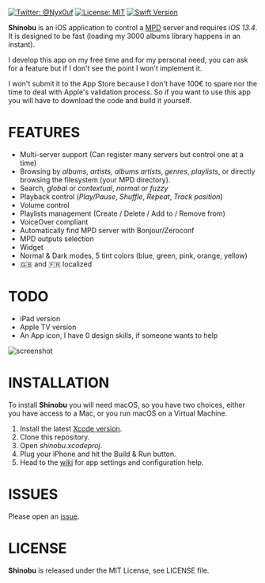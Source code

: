 [![Twitter: @Nyx0uf](https://img.shields.io/badge/contact-@Nyx0uf-blue.svg?style=flat)](https://twitter.com/Nyx0uf) [![License: MIT](https://img.shields.io/badge/license-MIT-blue.svg?style=flat)](https://github.com/Nyx0uf/shinobu/blob/master/LICENSE) [![Swift Version](https://img.shields.io/badge/Swift-5.0-orange.svg)]()

**Shinobu** is an iOS application to control a [MPD](http://www.musicpd.org/) server and requires *iOS 13.4*. It is designed to be fast (loading my 3000 albums library happens in an instant).

I develop this app on my free time and for my personal need, you can ask for a feature but if I don't see the point I won't implement it.

I won't submit it to the App Store because I don't have 100€ to spare nor the time to deal with Apple's validation process. So if you want to use this app you will have to download the code and build it yourself.

# FEATURES

- Multi-server support (Can register many servers but control one at a time)
- Browsing by *albums*, *artists*, *albums artists*, *genres*, *playlists*, or directly browsing the filesystem (your MPD directory).
- Search, *global* or *contextual*, *normal* or *fuzzy*
- Playback control (*Play/Pause*, *Shuffle*, *Repeat*, *Track position*)
- Volume control
- Playlists management (Create / Delete / Add to / Remove from)
- VoiceOver compliant
- Automatically find MPD server with Bonjour/Zeroconf
- MPD outputs selection
- Widget
- Normal & Dark modes, 5 tint colors (blue, green, pink, orange, yellow)
- 🇬🇧 and 🇫🇷 localized


# TODO

- iPad version
- Apple TV version
- An App icon, I have 0 design skills, if someone wants to help


![screenshot](https://static.whine.fr/images/2019/shinobu2.gif)


# INSTALLATION

To install **Shinobu** you will need macOS, so you have two choices, either you have access to a Mac, or you run macOS on a Virtual Machine.

1. Install the latest [Xcode version](https://itunes.apple.com/fr/app/xcode/id497799835?l=en&mt=12).
2. Clone this repository.
3. Open *shinobu.xcodeproj*.
4. Plug your iPhone and hit the Build & Run button.
5. Head to the [wiki](https://github.com/Nyx0uf/shinobu/wiki) for app settings and configuration help.


# ISSUES

Please open an [issue](https://github.com/Nyx0uf/shinobu/issues).


# LICENSE

**Shinobu** is released under the MIT License, see LICENSE file.
